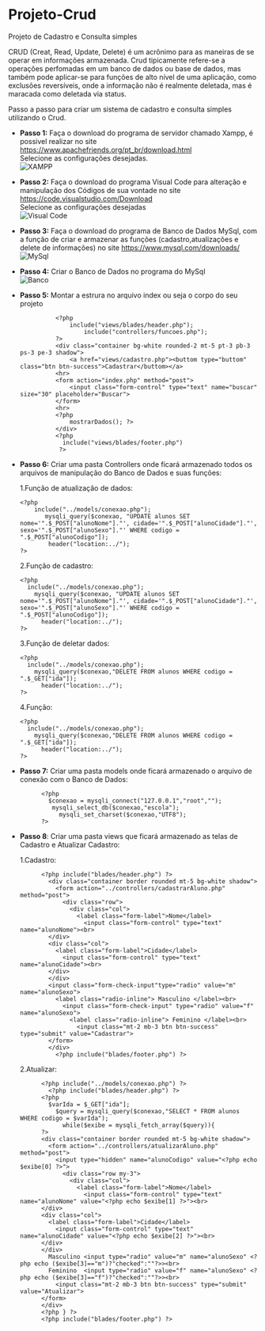 # Projeto-Crud
Projeto de Cadastro e Consulta simples 

CRUD (Creat, Read, Update, Delete) é um acrônimo para as maneiras de se operar em informações armazenada. Crud tipicamente refere-se a operações perfomadas em um banco de dados ou base de dados, mas também pode aplicar-se para funções de alto nível de uma aplicação, como exclusões reversíveis, onde a informação não é realmente deletada, mas é maracada como deletada via status.

Passo a passo para criar um sistema de cadastro e consulta simples utilizando o Crud.

* **Passo 1:**
Faça o download do programa de servidor chamado Xampp, é possivel realizar no site <https://www.apachefriends.org/pt_br/download.html><br>
Selecione as configurações desejadas.<br>
![XAMPP](xamp1.jpg)

* **Passo 2:**
Faça o download do programa Visual Code para alteração e manipulação dos Códigos de sua vontade no site <https://code.visualstudio.com/Download><br>
Selecione as configurações desejadas <br>
![Visual Code](visual1.png)

* **Passo 3:**
Faça o download do programa de Banco de Dados MySql, com a função de criar e armazenar as funções (cadastro,atualizações e delete de informações) no site <https://www.mysql.com/downloads/><br>
![MySql](mysql.png)

* **Passo 4:**
Criar o Banco de Dados no programa do MySql<br>
![Banco](banco.png)
                
* **Passo 5:**
Montar a estrura no arquivo index ou seja o corpo do seu projeto<br>
                
             
                <?php 
                    include("views/blades/header.php"); 
                        include("controllers/funcoes.php");
                ?>
                <div class="container bg-white rounded-2 mt-5 pt-3 pb-3 ps-3 pe-3 shadow">
                    <a href="views/cadastro.php"><buttom type="buttom" class="btn btn-success">Cadastrar</buttom></a>
                <hr>
                <form action="index.php" method="post">
                    <input class="form-control" type="text" name="buscar" size="30" placeholder="Buscar">
                </form>
                <hr>
                <?php 
                    mostrarDados(); ?>
                </div>
                <?php
                  include("views/blades/footer.php")
                 ?>

* **Passo 6:**
Criar uma pasta Controllers onde ficará armazenado todos os arquivos de manipulação do Banco de Dados e suas funções:
  
  1.Função de atualização de dados:
      
      <?php
          include("../models/conexao.php");
             mysqli_query($conexao, "UPDATE alunos SET nome='".$_POST["alunoNome"]."', cidade='".$_POST["alunoCidade"]."', sexo='".$_POST["alunoSexo"]."' WHERE codigo = ".$_POST["alunoCodigo"]);
              header("location:../");
      ?>
  
  2.Função de cadastro:
  
      <?php
        include("../models/conexao.php");
          mysqli_query($conexao, "UPDATE alunos SET nome='".$_POST["alunoNome"]."', cidade='".$_POST["alunoCidade"]."', sexo='".$_POST["alunoSexo"]."' WHERE codigo = ".$_POST["alunoCodigo"]);
            header("location:../");
      ?>

  3.Função de deletar dados:
  
      <?php
        include("../models/conexao.php");
          mysqli_query($conexao,"DELETE FROM alunos WHERE codigo = ".$_GET["ida"]);
            header("location:../");
      ?>
      
  4.Função:
  
      <?php
        include("../models/conexao.php");
          mysqli_query($conexao,"DELETE FROM alunos WHERE codigo = ".$_GET["ida"]);
            header("location:../");
      ?>
      
 * **Passo 7:**
 Criar uma pasta models onde ficará armazenado o arquivo de conexão com o Banco de Dados:
 
             <?php
               $conexao = mysqli_connect("127.0.0.1","root","");
                mysqli_select_db($conexao,"escola");
                  mysqli_set_charset($conexao,"UTF8");
             ?>
             
* **Passo 8**:
Criar uma pasta views que ficará armazenado as telas de Cadastro e Atualizar Cadastro:
          
  1.Cadastro:
  
            <?php include("blades/header.php") ?>
              <div class="container border rounded mt-5 bg-white shadow">
                <form action="../controllers/cadastrarAluno.php" method="post">
                  <div class="row">
                    <div class="col">
                      <label class="form-label">Nome</label>
                        <input class="form-control" type="text" name="alunoNome"><br>
              </div>
              <div class="col">
                <label class="form-label">Cidade</label>
                  <input class="form-control" type="text" name="alunoCidade"><br>
              </div>
              </div>
              <input class="form-check-input"type="radio" value="m" name="alunoSexo">
                <label class="radio-inline"> Masculino </label><br>
                  <input class="form-check-input" type="radio" value="f" name="alunoSexo">
                    <label class="radio-inline"> Feminino </label><br>
                      <input class="mt-2 mb-3 btn btn-success" type="submit" value="Cadastrar">
              </form>
              </div>
                <?php include("blades/footer.php") ?>
                
  2.Atualizar:
            
            <?php include("../models/conexao.php") ?>
              <?php include("blades/header.php") ?>
            <?php
              $varIda = $_GET["ida"];
                $query = mysqli_query($conexao,"SELECT * FROM alunos WHERE codigo = $varIda");
                  while($exibe = mysqli_fetch_array($query)){
            ?>
            <div class="container border rounded mt-5 bg-white shadow">
              <form action="../controllers/atualizarAluno.php" method="post">
                <input type="hidden" name="alunoCodigo" value="<?php echo $exibe[0] ?>">
                  <div class="row my-3">
                    <div class="col">
                      <label class="form-label">Nome</label>
                        <input class="form-control" type="text" name="alunoNome" value="<?php echo $exibe[1] ?>"><br>
            </div>
            <div class="col">
              <label class="form-label">Cidade</label>
                <input class="form-control" type="text" name="alunoCidade" value="<?php echo $exibe[2] ?>"><br>
            </div>
            </div>
              Masculino <input type="radio" value="m" name="alunoSexo" <?php echo ($exibe[3]=="m")?"checked":""?>><br>
              Feminino  <input type="radio" value="f" name="alunoSexo" <?php echo ($exibe[3]=="f")?"checked":""?>><br>
                <input class="mt-2 mb-3 btn btn-success" type="submit" value="Atualizar">
            </form>
            </div>
            <?php } ?>
            <?php include("blades/footer.php") ?>
            
            
